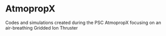 # AtmopropX
Codes and simulations created during the PSC AtmopropX focusing on an air-breathing Gridded Ion Thruster

